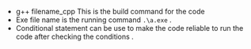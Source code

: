 - g++ filename_cpp This is the build command for the code 
- Exe file name is the running command `.\a.exe` .
- Conditional statement can be use to make the code reliable to run the code after checking the conditions .
